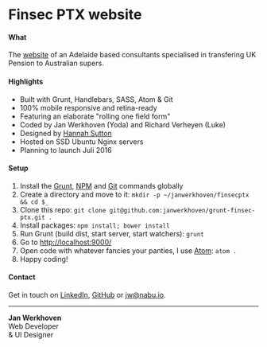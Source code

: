 # Finsec PTX website

#### What
The [website](http://finsecptx.com/) of an Adelaide based consultants specialised in transfering UK Pension to Australian supers.

#### Highlights
* Built with Grunt, Handlebars, SASS, Atom & Git
* 100% mobile responsive and retina-ready
* Featuring an elaborate "rolling one field form"
* Coded by Jan Werkhoven (Yoda) and Richard Verheyen (Luke)
* Designed by [Hannah Sutton](http://hannahsuttondesign.com/)
* Hosted on SSD Ubuntu Nginx servers
* Planning to launch Juli 2016

#### Setup
1. Install the [Grunt](http://gruntjs.com/getting-started), [NPM](https://nodejs.org/en/download/) and [Git](https://git-scm.com/book/en/v2/Getting-Started-Installing-Git) commands globally
1. Create a directory and move to it: `mkdir -p ~/janwerkhoven/finsecptx && cd $_`
2. Clone this repo: `git clone git@github.com:janwerkhoven/grunt-finsec-ptx.git .`
3. Install packages: `npm install; bower install`
4. Run Grunt (build dist, start server, start watchers): `grunt`
5. Go to [http://localhost:9000/](http://localhost:9000/)
6. Open code with whatever fancies your panties, I use [Atom](https://atom.io/): `atom .`
7. Happy coding!

#### Contact
Get in touch on [LinkedIn](https://au.linkedin.com/pub/jan-werkhoven/10/64/b30), [GitHub](https://github.com/janwerkhoven) or <a href="mailto:jw@nabu.io" target="_blank">jw@nabu.io</a>.

--------------

**Jan Werkhoven**  
Web Developer  
& UI Designer
